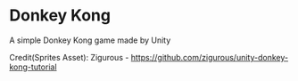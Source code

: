 # Donkey Kong
A simple Donkey Kong game made by Unity



Credit(Sprites Asset): Zigurous - https://github.com/zigurous/unity-donkey-kong-tutorial
